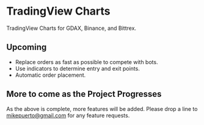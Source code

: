 # TradingView Charts
TradingView Charts for GDAX, Binance, and Bittrex.

## Upcoming
* Replace orders as fast as possible to compete with bots.
* Use indicators to determine entry and exit points.
* Automatic order placement.

## More to come as the Project Progresses
As the above is complete, more features will be added. Please drop a line to mikepuerto@gmail.com for any feature requests.
